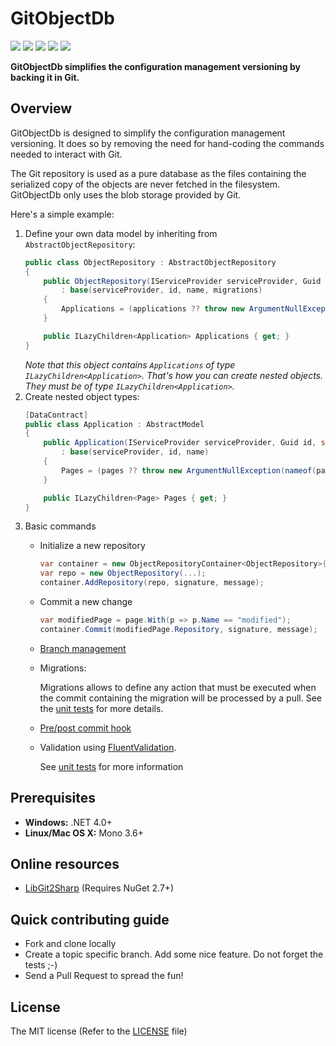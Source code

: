 # GitObjectDb

[![](https://ci.appveyor.com/api/projects/status/github/frblondin/gitobjectdb)](https://ci.appveyor.com/project/frblondin/gitobjectdb)
[![](https://sonarcloud.io/api/project_badges/measure?project=GitObjectDb&metric=alert_status)](https://sonarcloud.io/dashboard/index/GitObjectDb)
[![](https://sonarcloud.io/api/project_badges/measure?project=GitObjectDb&metric=bugs)](https://sonarcloud.io/project/issues?id=GitObjectDb&resolved=false&types=BUG)
[![](https://sonarcloud.io/api/project_badges/measure?project=GitObjectDb&metric=coverage)](https://sonarcloud.io/component_measures?id=GitObjectDb&metric=Coverage)
[![](https://sonarcloud.io/api/project_badges/measure?project=GitObjectDb&metric=code_smells)](https://sonarcloud.io/project/issues?id=GitObjectDb&resolved=false&types=CODE_SMELL)

**GitObjectDb simplifies the configuration management versioning by backing it in Git.**

## Overview

GitObjectDb is designed to simplify the configuration management versioning. It does so by removing the need for hand-coding the commands needed to interact with Git.

The Git repository is used as a pure database as the files containing the serialized copy of the objects are never fetched in the filesystem. GitObjectDb only uses the blob storage provided by Git.

Here's a simple example:
1. Define your own data model by inheriting from `AbstractObjectRepository`:
    ```cs
    public class ObjectRepository : AbstractObjectRepository
    {
        public ObjectRepository(IServiceProvider serviceProvider, Guid id, string name, ILazyChildren<IMigration> migrations, ILazyChildren<Application> applications)
            : base(serviceProvider, id, name, migrations)
        {
            Applications = (applications ?? throw new ArgumentNullException(nameof(applications))).AttachToParent(this);
        }
    
        public ILazyChildren<Application> Applications { get; }
    }
    ```
    _Note that this object contains `Applications` of type `ILazyChildren<Application>`. That's how you can create nested objects. They must be of type `ILazyChildren<Application>`._
2. Create nested object types:
    ```cs
    [DataContract]
    public class Application : AbstractModel
    {
        public Application(IServiceProvider serviceProvider, Guid id, string name, ILazyChildren<Page> pages)
            : base(serviceProvider, id, name)
        {
            Pages = (pages ?? throw new ArgumentNullException(nameof(pages))).AttachToParent(this);
        }

        public ILazyChildren<Page> Pages { get; }
    }
    ```
3. Basic commands
   - Initialize a new repository
        ```cs
        var container = new ObjectRepositoryContainer<ObjectRepository>(serviceProvider, tempPath);
        var repo = new ObjectRepository(...);
        container.AddRepository(repo, signature, message);
        ```
   - Commit a new change
        ```cs
        var modifiedPage = page.With(p => p.Name == "modified");
        container.Commit(modifiedPage.Repository, signature, message);
        ```
    - [Branch management](https://github.com/frblondin/GitObjectDb/blob/master/GitObjectDb.Tests/Models/ObjectRepositoryTests.Branch.cs)
    - Migrations:
        
        Migrations allows to define any action that must be executed when the commit containing the migration will be processed by a pull. See the [unit tests](https://github.com/frblondin/GitObjectDb/blob/master/GitObjectDb.Tests/Migrations/MigrationTests.cs) for more details.
    - [Pre/post commit hook](https://github.com/frblondin/GitObjectDb/blob/master/GitObjectDb.Tests/Git/Hooks/GitHooksTests.cs)
	- Validation using [FluentValidation](https://github.com/JeremySkinner/FluentValidation).
        
        See [unit tests](https://github.com/frblondin/GitObjectDb/blob/master/GitObjectDb.Tests/Validations/ModelValidationTests.cs) for more information

## Prerequisites

 - **Windows:** .NET 4.0+
 - **Linux/Mac OS X:** Mono 3.6+

## Online resources

 - [LibGit2Sharp][LibGit2Sharp] (Requires NuGet 2.7+)

 [LibGit2Sharp]: https://github.com/libgit2/libgit2sharp

## Quick contributing guide

 - Fork and clone locally
 - Create a topic specific branch. Add some nice feature. Do not forget the tests ;-)
 - Send a Pull Request to spread the fun!

## License

The MIT license (Refer to the [LICENSE][license] file)

 [license]: https://github.com/frblondin/GitObjectDb/blob/master/LICENSE
